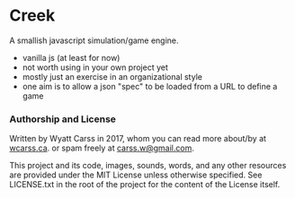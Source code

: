 # Creek

A smallish javascript simulation/game engine.

 * vanilla js (at least for now)
 * not worth using in your own project yet
 * mostly just an exercise in an organizational style
 * one aim is to allow a json "spec" to be loaded from a URL to define a game

### Authorship and License

Written by Wyatt Carss in 2017, whom you can read more about/by at [wcarss.ca](http://wcarss.ca). or spam freely at [carss.w@gmail.com](carss.w@gmail.com).

This project and its code, images, sounds, words, and any other resources are provided under the MIT License unless otherwise specified. See LICENSE.txt in the root of the project for the content of the License itself.
